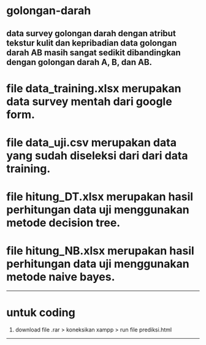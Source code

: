 # golongan-darah
data survey golongan darah dengan atribut tekstur kulit dan kepribadian
data golongan darah AB masih sangat sedikit dibandingkan dengan golongan darah A, B, dan AB.
--------------------------------------------------------------------------------------------
# file data_training.xlsx merupakan data survey mentah dari google form.
# file data_uji.csv merupakan data yang sudah diseleksi dari dari data training.
# file hitung_DT.xlsx merupakan hasil perhitungan data uji menggunakan metode decision tree.
# file hitung_NB.xlsx merupakan hasil perhitungan data uji menggunakan metode naive bayes.
--------------------------------------------------------------------------------------------
# untuk coding
  1. download file .rar > koneksikan xampp > run file prediksi.html
--------------------------------------------------------------------------------------------
